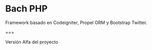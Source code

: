 Bach PHP
===

Framework basado en Codeigniter, Propel ORM y Bootstrap Twitter.

===

Versión Alfa del proyecto